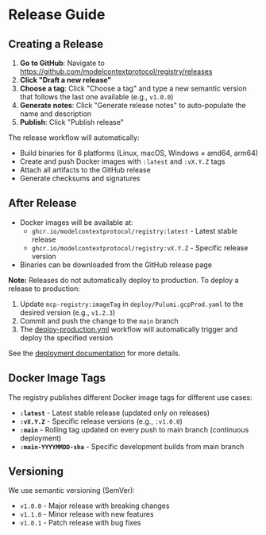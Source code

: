 # Release Guide

## Creating a Release

1. **Go to GitHub**: Navigate to https://github.com/modelcontextprotocol/registry/releases
2. **Click "Draft a new release"**
3. **Choose a tag**: Click "Choose a tag" and type a new semantic version that follows the last one available (e.g., `v1.0.0`)
5. **Generate notes**: Click "Generate release notes" to auto-populate the name and description
6. **Publish**: Click "Publish release"

The release workflow will automatically:
- Build binaries for 6 platforms (Linux, macOS, Windows × amd64, arm64)
- Create and push Docker images with `:latest` and `:vX.Y.Z` tags
- Attach all artifacts to the GitHub release
- Generate checksums and signatures

## After Release

- Docker images will be available at:
  - `ghcr.io/modelcontextprotocol/registry:latest` - Latest stable release
  - `ghcr.io/modelcontextprotocol/registry:vX.Y.Z` - Specific release version
- Binaries can be downloaded from the GitHub release page

**Note:** Releases do not automatically deploy to production. To deploy a release to production:

1. Update `mcp-registry:imageTag` in `deploy/Pulumi.gcpProd.yaml` to the desired version (e.g., `v1.2.3`)
2. Commit and push the change to the `main` branch
3. The [deploy-production.yml](../../../.github/workflows/deploy-production.yml) workflow will automatically trigger and deploy the specified version

See the [deployment documentation](../../../deploy/README.md) for more details.

## Docker Image Tags

The registry publishes different Docker image tags for different use cases:

- **`:latest`** - Latest stable release (updated only on releases)
- **`:vX.Y.Z`** - Specific release versions (e.g., `:v1.0.0`)
- **`:main`** - Rolling tag updated on every push to main branch (continuous deployment)
- **`:main-YYYYMMDD-sha`** - Specific development builds from main branch

## Versioning

We use semantic versioning (SemVer):
- `v1.0.0` - Major release with breaking changes
- `v1.1.0` - Minor release with new features
- `v1.0.1` - Patch release with bug fixes